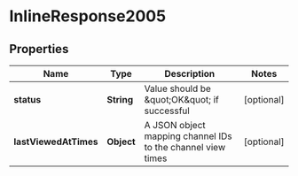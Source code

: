 
# InlineResponse2005

## Properties
Name | Type | Description | Notes
------------ | ------------- | ------------- | -------------
**status** | **String** | Value should be \&quot;OK\&quot; if successful |  [optional]
**lastViewedAtTimes** | **Object** | A JSON object mapping channel IDs to the channel view times |  [optional]



